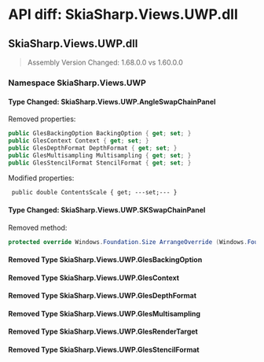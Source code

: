 # API diff: SkiaSharp.Views.UWP.dll

## SkiaSharp.Views.UWP.dll

> Assembly Version Changed: 1.68.0.0 vs 1.60.0.0

### Namespace SkiaSharp.Views.UWP

#### Type Changed: SkiaSharp.Views.UWP.AngleSwapChainPanel

Removed properties:

```csharp
public GlesBackingOption BackingOption { get; set; }
public GlesContext Context { get; set; }
public GlesDepthFormat DepthFormat { get; set; }
public GlesMultisampling Multisampling { get; set; }
public GlesStencilFormat StencilFormat { get; set; }
```

Modified properties:

```diff
 public double ContentsScale { get; ---set;--- }
```


#### Type Changed: SkiaSharp.Views.UWP.SKSwapChainPanel

Removed method:

```csharp
protected override Windows.Foundation.Size ArrangeOverride (Windows.Foundation.Size finalSize);
```


#### Removed Type SkiaSharp.Views.UWP.GlesBackingOption
#### Removed Type SkiaSharp.Views.UWP.GlesContext
#### Removed Type SkiaSharp.Views.UWP.GlesDepthFormat
#### Removed Type SkiaSharp.Views.UWP.GlesMultisampling
#### Removed Type SkiaSharp.Views.UWP.GlesRenderTarget
#### Removed Type SkiaSharp.Views.UWP.GlesStencilFormat

